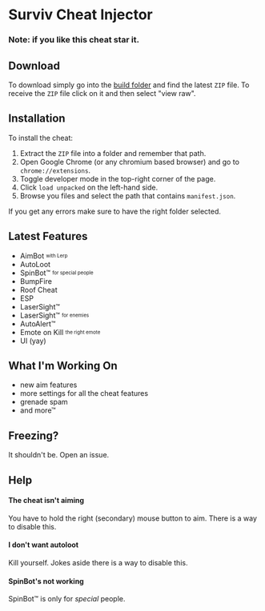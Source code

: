 # Surviv Cheat Injector
### Note: if you like this cheat star it.
## Download
To download simply go into the [build folder](https://github.com/IceHacks/SurvivCheatInjector/tree/master/build) and find the latest `ZIP` file. To receive the `ZIP` file click on it and then select "view raw".
## Installation
To install the cheat:

1. Extract the `ZIP` file into a folder and remember that path.
2. Open Google Chrome (or any chromium based browser) and go to `chrome://extensions`.
3. Toggle developer mode in the top-right corner of the page.
4. Click `load unpacked` on the left-hand side.
5. Browse you files and select the path that contains `manifest.json`.

If you get any errors make sure to have the right folder selected.
## Latest Features
- AimBot <sub><sup>with Lerp</sup></sub>
- AutoLoot
- SpinBot™ <sub><sup>for special people</sup></sub>
- BumpFire
- Roof Cheat
- ESP
- LaserSight™
- LaserSight™ <sub><sup>for enemies</sup></sub>
- AutoAlert™
- Emote on Kill <sub><sup>the right emote</sup></sub>
- UI (yay)

## What I'm Working On
- new aim features
- more settings for all the cheat features
- grenade spam
- and more™

## Freezing?
It shouldn't be. Open an issue.

## Help
#### The cheat isn't aiming
You have to hold the right (secondary) mouse button to aim. There is a way to disable this.

#### I don't want autoloot
Kill yourself. Jokes aside there is a way to disable this.

#### SpinBot's not working
SpinBot&trade; is only for _special_ people.
